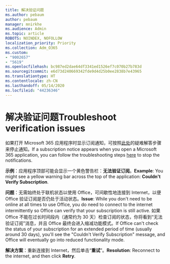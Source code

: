```yaml
---
title: 解决验证问题
ms.author: pebaum
author: pebaum
manager: mnirkhe
ms.audience: Admin
ms.topic: article
ROBOTS: NOINDEX, NOFOLLOW
localization_priority: Priority
ms.collection: Adm_O365
ms.custom:
- "9002657"
- "5619"
ms.openlocfilehash: bc987ed2dae64df3341ed1526ef7c070b27b783d
ms.sourcegitcommit: e6d73d240669342fde9d4d25b0ee2838b7e43965
ms.translationtype: HT
ms.contentlocale: zh-CN
ms.lasthandoff: 05/14/2020
ms.locfileid: "44236346"
---
```

# <a name="troubleshoot-verification-issues"></a><span data-ttu-id="fd086-102">解决验证问题</span><span class="sxs-lookup"><span data-stu-id="fd086-102">Troubleshoot verification issues</span></span>

<span data-ttu-id="fd086-103">如果打开 Microsoft 365 应用程序时显示订阅通知，可按照[此处](https://support.office.com/article/a-subscription-notice-appears-when-i-open-a-microsoft-365-application-4cabe32c-f594-4c0e-9191-3d3ade10cceb)的疑难解答步骤来停止通知。</span><span class="sxs-lookup"><span data-stu-id="fd086-103">If a subscription notice appears when you open a Microsoft 365 application, you can follow the troubleshooting steps [here](https://support.office.com/article/a-subscription-notice-appears-when-i-open-a-microsoft-365-application-4cabe32c-f594-4c0e-9191-3d3ade10cceb) to stop the notifications.</span></span>

<span data-ttu-id="fd086-104">**示例**：应用程序顶部可能会显示一个黄色警告栏：**无法验证订阅**。</span><span class="sxs-lookup"><span data-stu-id="fd086-104">**Example**: You might see a yellow warning bar across the top of the application: **Couldn't Verify Subscription**.</span></span>

<span data-ttu-id="fd086-105">**问题**：无需始终处于联机状态以使用 Office，可间歇性地连接到 Internet，以便 Office 验证订阅是否仍处于活动状态。</span><span class="sxs-lookup"><span data-stu-id="fd086-105">**Issue**: While you don't need to be online at all times to use Office, you do need to connect to the internet intermittently so Office can verify that your subscription is still active.</span></span> <span data-ttu-id="fd086-106">如果 Office 不能在过长时间段内（通常约为 30 天）检查订阅的状态，你将看到“无法验证订阅”消息，并且 Office 最终会进入缩减功能模式。</span><span class="sxs-lookup"><span data-stu-id="fd086-106">If Office can't check the status of your subscription for an extended period of time (usually around 30 days), you'll see the "Couldn't Verify Subscription" message, and Office will eventually go into reduced functionality mode.</span></span>

<span data-ttu-id="fd086-107">**解决方案**：重新连接到 Internet，然后单击“**重试**”。</span><span class="sxs-lookup"><span data-stu-id="fd086-107">**Resolution**: Reconnect to the internet, and then click **Retry**.</span></span>
